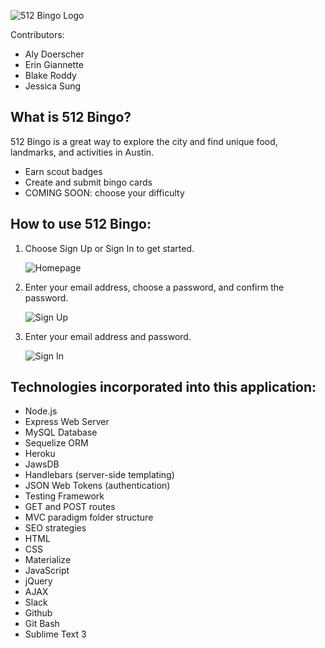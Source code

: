 ![512 Bingo Logo](https://cloud.githubusercontent.com/assets/18690072/20717314/b969dd64-b61a-11e6-8227-77fbba6cddda.png)

Contributors: 
* Aly Doerscher
* Erin Giannette
* Blake Roddy
* Jessica Sung


## What is 512 Bingo?

512 Bingo is a great way to explore the city and find unique food, landmarks, and activities in Austin. 
* Earn scout badges 
* Create and submit bingo cards
* COMING SOON: choose your difficulty


## How to use 512 Bingo:
1. Choose Sign Up or Sign In to get started.

    ![Homepage](https://cloud.githubusercontent.com/assets/18690072/20720802/36e840e0-b626-11e6-83aa-254b001bc0a4.png)

2. Enter your email address, choose a password, and confirm the password.

    ![Sign Up](https://cloud.githubusercontent.com/assets/18690072/20720819/46293046-b626-11e6-9266-9b500b87103c.png)

3. Enter your email address and password.

    ![Sign In](https://cloud.githubusercontent.com/assets/18690072/20720837/5b9ede6c-b626-11e6-8bac-6727232309f7.png)


## Technologies incorporated into this application:
* Node.js
* Express Web Server
* MySQL Database
* Sequelize ORM
* Heroku
* JawsDB
* Handlebars (server-side templating)
* JSON Web Tokens (authentication)
* Testing Framework 
* GET and POST routes
* MVC paradigm folder structure
* SEO strategies
* HTML
* CSS
* Materialize
* JavaScript
* jQuery
* AJAX
* Slack
* Github
* Git Bash
* Sublime Text 3